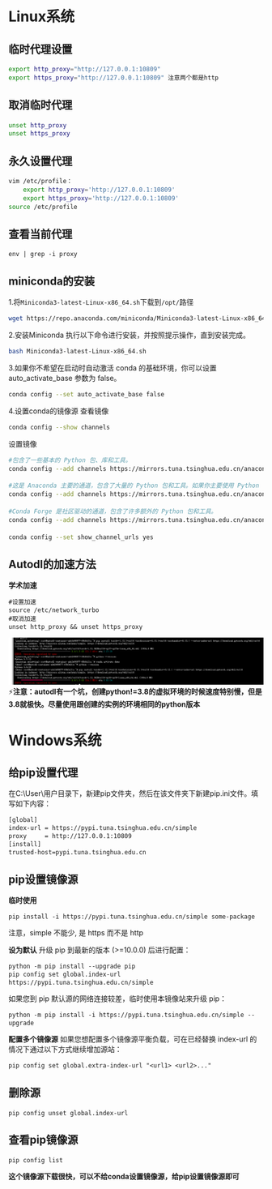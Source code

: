 # Linux系统
## 临时代理设置
```bash
export http_proxy="http://127.0.0.1:10809"
export https_proxy="http://127.0.0.1:10809" 注意两个都是http
```
## 取消临时代理
```bash
unset http_proxy
unset https_proxy
```
## 永久设置代理
```bash
vim /etc/profile：
    export http_proxy='http://127.0.0.1:10809'
    export https_proxy='http://127.0.0.1:10809'
source /etc/profile
```
## 查看当前代理
```
env | grep -i proxy
```
## miniconda的安装

1.将`Miniconda3-latest-Linux-x86_64.sh`下载到`/opt/`路径
```bash
wget https://repo.anaconda.com/miniconda/Miniconda3-latest-Linux-x86_64.sh
```
2.安装Miniconda
执行以下命令进行安装，并按照提示操作，直到安装完成。
```bash
bash Miniconda3-latest-Linux-x86_64.sh
```
3.如果你不希望在启动时自动激活 conda 的基础环境，你可以设置 auto_activate_base 参数为 false。
```bash
conda config --set auto_activate_base false
```
4.设置conda的镜像源
查看镜像
```bash
conda config --show channels
```
设置镜像
```bash
#包含了一些基本的 Python 包、库和工具。
conda config --add channels https://mirrors.tuna.tsinghua.edu.cn/anaconda/pkgs/free/

#这是 Anaconda 主要的通道，包含了大量的 Python 包和工具。如果你主要使用 Python 包，这是一个必要的通道。
conda config --add channels https://mirrors.tuna.tsinghua.edu.cn/anaconda/pkgs/main/

#Conda Forge 是社区驱动的通道，包含了许多额外的 Python 包和工具。
conda config --add channels https://mirrors.tuna.tsinghua.edu.cn/anaconda/cloud/conda-forge/

conda config --set show_channel_urls yes
```

## Autodl的加速方法

**学术加速**
```
#设置加速
source /etc/network_turbo
#取消加速
unset http_proxy && unset https_proxy
```
![alt text](image.png)
⚡**注意：autodl有一个坑，创建python!=3.8的虚拟环境的时候速度特别慢，但是3.8就极快。尽量使用跟创建的实例的环境相同的python版本**
# Windows系统
## 给pip设置代理
在C:\User\用户目录下，新建pip文件夹，然后在该文件夹下新建pip.ini文件。填写如下内容：
```
[global]
index-url = https://pypi.tuna.tsinghua.edu.cn/simple
proxy     = http://127.0.0.1:10809
[install]
trusted-host=pypi.tuna.tsinghua.edu.cn
```
## pip设置镜像源

**临时使用**
```
pip install -i https://pypi.tuna.tsinghua.edu.cn/simple some-package
```
注意，simple 不能少, 是 https 而不是 http

**设为默认**
升级 pip 到最新的版本 (>=10.0.0) 后进行配置：
```
python -m pip install --upgrade pip
pip config set global.index-url https://pypi.tuna.tsinghua.edu.cn/simple
```
如果您到 pip 默认源的网络连接较差，临时使用本镜像站来升级 pip：
```
python -m pip install -i https://pypi.tuna.tsinghua.edu.cn/simple --upgrade 
```
**配置多个镜像源**
如果您想配置多个镜像源平衡负载，可在已经替换 index-url 的情况下通过以下方式继续增加源站：
```
pip config set global.extra-index-url "<url1> <url2>..."
```
## 删除源

`pip config unset global.index-url
`
## 查看pip镜像源
```
pip config list
```
**这个镜像源下载很快，可以不给conda设置镜像源，给pip设置镜像源即可**
